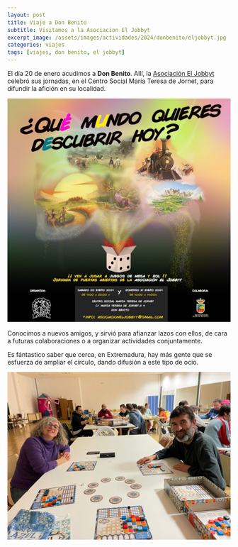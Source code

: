 ```yaml
---
layout: post
title: Viaje a Don Benito
subtitle: Visitamos a la Asociacion El Jobbyt
excerpt_image: /assets/images/actividades/2024/donbenito/eljobbyt.jpg
categories: viajes
tags: [viajes, don benito, el jobbyt]
---
```


El día 20 de enero acudimos a <b>Don Benito</b>. Allí, la [Asociación El Jobbyt](https://asociacioneljobbyt.jimdofree.com/) celebró sus jornadas, en el Centro Social Maria Teresa de Jornet, para difundir la afición en su localidad.

![banner](/assets/images/actividades/2024/donbenito/cartel.jpg)

Conocimos a nuevos amigos, y sirvió para afianzar lazos con ellos, de cara a futuras colaboraciones o a organizar actividades conjuntamente.

Es fántastico saber que cerca, en Extremadura, hay más gente que se esfuerza de ampliar el círculo, dando difusión a este tipo de ocio.

![banner](/assets/images/actividades/2024/donbenito/csteresajornet.jpg)


